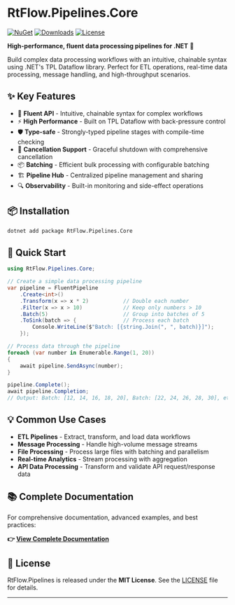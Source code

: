 # RtFlow.Pipelines.Core

[![NuGet](https://img.shields.io/nuget/v/RtFlow.Pipelines.Core.svg)](https://www.nuget.org/packages/RtFlow.Pipelines.Core)
[![Downloads](https://img.shields.io/nuget/dt/RtFlow.Pipelines.Core.svg)](https://www.nuget.org/packages/RtFlow.Pipelines.Core)
[![License](https://img.shields.io/github/license/MeirBen/RtFlow.Pipelines.svg)](https://github.com/MeirBen/RtFlow.Pipelines/blob/main/LICENSE)

**High-performance, fluent data processing pipelines for .NET** 🚀

Build complex data processing workflows with an intuitive, chainable syntax using .NET's TPL Dataflow library. Perfect for ETL operations, real-time data processing, message handling, and high-throughput scenarios.

## ✨ Key Features

- 🔗 **Fluent API** - Intuitive, chainable syntax for complex workflows
- ⚡ **High Performance** - Built on TPL Dataflow with back-pressure control  
- 🛡️ **Type-safe** - Strongly-typed pipeline stages with compile-time checking
- 🚫 **Cancellation Support** - Graceful shutdown with comprehensive cancellation
- 📦 **Batching** - Efficient bulk processing with configurable batching
- 🏗️ **Pipeline Hub** - Centralized pipeline management and sharing
- 🔍 **Observability** - Built-in monitoring and side-effect operations

## 📦 Installation

```bash
dotnet add package RtFlow.Pipelines.Core
```

## 🚀 Quick Start

```csharp
using RtFlow.Pipelines.Core;

// Create a simple data processing pipeline
var pipeline = FluentPipeline
    .Create<int>()
    .Transform(x => x * 2)           // Double each number
    .Filter(x => x > 10)             // Keep only numbers > 10
    .Batch(5)                        // Group into batches of 5
    .ToSink(batch => {               // Process each batch
        Console.WriteLine($"Batch: [{string.Join(", ", batch)}]");
    });

// Process data through the pipeline
foreach (var number in Enumerable.Range(1, 20))
{
    await pipeline.SendAsync(number);
}

pipeline.Complete();
await pipeline.Completion;
// Output: Batch: [12, 14, 16, 18, 20], Batch: [22, 24, 26, 28, 30], etc.
```

## 💡 Common Use Cases

- **ETL Pipelines** - Extract, transform, and load data workflows
- **Message Processing** - Handle high-volume message streams
- **File Processing** - Process large files with batching and parallelism  
- **Real-time Analytics** - Stream processing with aggregation
- **API Data Processing** - Transform and validate API request/response data

## 📚 Complete Documentation

For comprehensive documentation, advanced examples, and best practices:

**👉 [View Complete Documentation](https://github.com/MeirBen/RtFlow.Pipelines#readme)**

## 📄 License

RtFlow.Pipelines is released under the **MIT License**. See the [LICENSE](LICENSE) file for details.

---